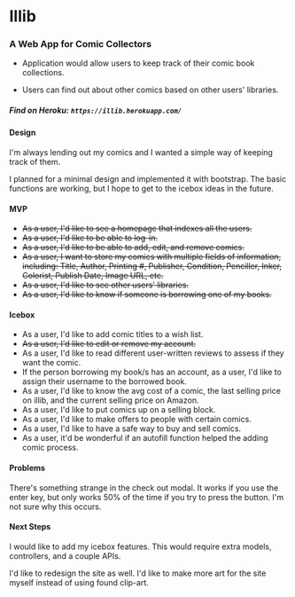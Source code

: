 # Illib

### A Web App for Comic Collectors

- Application would allow users to keep track of their comic book collections.

- Users can find out about other comics based on other users' libraries.

##### Find on Heroku: `https://illib.herokuapp.com/`

#### Design

I'm always lending out my comics and I wanted a simple way of keeping track of them.

I planned for a minimal design and implemented it with bootstrap. The basic functions are working, but I hope to get to the icebox ideas in the future.

#### MVP

- ~~As a user, I'd like to see a homepage that indexes all the users.~~
- ~~As a user, I'd like to be able to log-in.~~
- ~~As a user, I'd like to be able to add, edit, and remove comics.~~
- ~~As a user, I want to store my comics with multiple fields of information, including: Title, Author, Printing #, Publisher, Condition, Penciller, Inker, Colorist, Publish Date, Image URL, etc.~~
- ~~As a user, I'd like to see other users' libraries.~~
- ~~As a user, I'd like to know if someone is borrowing one of my books.~~

#### Icebox

- As a user, I'd like to add comic titles to a wish list.
- ~~As a user, I'd like to edit or remove my account.~~
- As a user, I'd like to read different user-written reviews to assess if they want the comic.
- If the person borrowing my book/s has an account, as a user, I'd like to assign their username to the borrowed book.
- As a user, I'd like to know the avg cost of a comic, the last selling price on illib, and the current selling price on Amazon.
- As a user, I'd like to put comics up on a selling block.
- As a user, I'd like to make offers to people with certain comics.
- As a user, I'd like to have a safe way to buy and sell comics.
- As a user, it'd be wonderful if an autofill function helped the adding comic process.

#### Problems

There's something strange in the check out modal.  It works if you use the enter key, but only works 50% of the time if you try to press the button. I'm not sure why this occurs.

#### Next Steps

I would like to add my icebox features. This would require extra models, controllers, and a couple APIs.

I'd like to redesign the site as well. I'd like to make more art for the site myself instead of using found clip-art.
